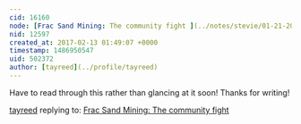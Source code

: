 ```yaml
---
cid: 16160
node: [Frac Sand Mining: The community fight ](../notes/stevie/01-21-2016/frac-sand-mining-the-community-fight)
nid: 12597
created_at: 2017-02-13 01:49:07 +0000
timestamp: 1486950547
uid: 502372
author: [tayreed](../profile/tayreed)
---
```


Have to read through this rather than glancing at it soon! Thanks for writing!

[tayreed](../profile/tayreed) replying to: [Frac Sand Mining: The community fight ](../notes/stevie/01-21-2016/frac-sand-mining-the-community-fight)

